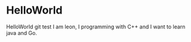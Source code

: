 # HelloWorld
HelloWorld git test
I am leon, I programming with C++ and I want to learn java and Go.
